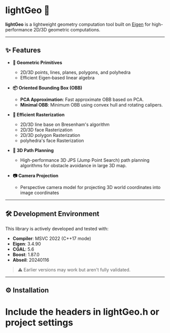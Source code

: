 # lightGeo 🌟

**lightGeo** is a lightweight geometry computation tool built on [Eigen](https://eigen.tuxfamily.org/index.php?title=Main_Page) for high-performance 2D/3D geometric computations.

---
## ✨ Features

- **🧩 Geometric Primitives**  
  - 2D/3D points, lines, planes, polygons, and polyhedra  
  - Efficient Eigen‑based linear algebra  

- **📦 Oriented Bounding Box (OBB)**  
  - **PCA Approximation**: Fast approximate OBB based on PCA. 
  - **Minimal OBB**: Minimum OBB using convex hull and rotating calipers.

- **🧱 Efficient Rasterization**  
  - 2D/3D line base on Bresenham's algorithm
  - 2D/3D face Rasterization
  - 2D/3D polygon Rasterization
  - polyhedra's face Rasterization 

- **🚀 3D Path Planning**  
  - High-performance 3D JPS (Jump Point Search) path planning algorithms for obstacle avoidance in large 3D map. 

- **📷 Camera Projection**  
  - Perspective camera model for projecting 3D world coordinates into image coordinates  
---

## 🛠 Development Environment
This library is actively developed and tested with:
- **Compiler**: MSVC 2022 (C++17 mode)
- **Eigen**: 3.4.90
- **CGAL**: 5.6
- **Boost**: 1.87.0
- **Abseil**: 20240116

> ⚠️ Earlier versions may work but aren't fully validated.

---

## ⚙️ Installation
# Include the headers in lightGeo.h or project settings
